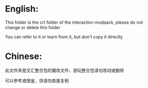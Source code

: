 # English:
This folder is the crt folder of the interaction modpack, please do not change or delete this folder

You can refer to it or learn from it, but don't copy it directly

# Chinese:
此文件夹是交汇整合包的魔改文件，游玩整合包请勿改动或删除

可以参考或借鉴，但请勿直接复制